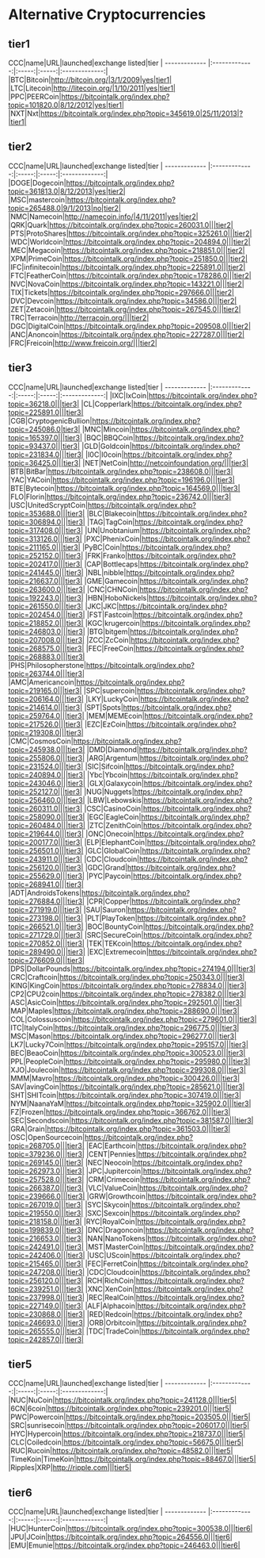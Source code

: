 # Alternative Cryptocurrencies

## tier1

CCC|name|URL|launched|exchange listed|tier
| ------------- |:-------------:|:-----:|:-----:|:-------------:|
|BTC|Bitcoin|http://bitcoin.org/|3/1/2009|yes|tier1|
|LTC|Litecoin|http://litecoin.org/|1/10/2011|yes|tier1|
|PPC|PEERCoin|https://bitcointalk.org/index.php?topic=101820.0|8/12/2012|yes|tier1|
|NXT|Nxt|https://bitcointalk.org/index.php?topic=345619.0|25/11/2013|?|tier1|

## tier2

CCC|name|URL|launched|exchange listed|tier
| ------------- |:-------------:|:-----:|:-----:|:-------------:|
|DOGE|Dogecoin|https://bitcointalk.org/index.php?topic=361813.0|8/12/2013|yes|tier2|
|MSC|mastercoin|https://bitcointalk.org/index.php?topic=265488.0|9/1/2013|no|tier2|
|NMC|Namecoin|http://namecoin.info/|4/11/2011|yes|tier2|
|QRK|Quark|https://bitcointalk.org/index.php?topic=260031.0|||tier2|
|PTS|ProtoShares|https://bitcointalk.org/index.php?topic=325261.0|||tier2|
|WDC|Worldcoin|https://bitcointalk.org/index.php?topic=204894.0|||tier2|
|MEC|Megacoin|https://bitcointalk.org/index.php?topic=218851.0|||tier2|
|XPM|PrimeCoin|https://bitcointalk.org/index.php?topic=251850.0|||tier2|
|IFC|infinitecoin|https://bitcointalk.org/index.php?topic=225891.0|||tier2|
|FTC|FeatherCoin|https://bitcointalk.org/index.php?topic=178286.0|||tier2|
|NVC|NovaCoin|https://bitcointalk.org/index.php?topic=143221.0|||tier2|
|TIX|Tickets|https://bitcointalk.org/index.php?topic=297666.0|||tier2|
|DVC|Devcoin|https://bitcointalk.org/index.php?topic=34586.0|||tier2|
|ZET|Zetacoin|https://bitcointalk.org/index.php?topic=267545.0|||tier2|
|TRC|Terracoin|http://terracoin.org/|||tier2|
|DGC|DigitalCoin|https://bitcointalk.org/index.php?topic=209508.0|||tier2|
|ANC|Anoncoin|https://bitcointalk.org/index.php?topic=227287.0|||tier2|
|FRC|Freicoin|http://www.freicoin.org/|||tier2|

## tier3

CCC|name|URL|launched|exchange listed|tier
| ------------- |:-------------:|:-----:|:-----:|:-------------:|
|IXC|IxCoin|https://bitcointalk.org/index.php?topic=36218.0|||tier3|
|CL|Copperlark|https://bitcointalk.org/index.php?topic=225891.0|||tier3|
|CGB|CryptogenicBullion|https://bitcointalk.org/index.php?topic=245086.0|tier3|
|MNC|Mincoin|https://bitcointalk.org/index.php?topic=165397.0|||tier3|
|BQC|BBQCoin|https://bitcointalk.org/index.php?topic=93437.0|||tier3|
|GLD|Goldcoin|https://bitcointalk.org/index.php?topic=231834.0|||tier3|
|I0C|I0coin|https://bitcointalk.org/index.php?topic=36425.0|||tier3|
|NET|NetCoin|http://netcoinfoundation.org/|||tier3|
|BTB|BitBar|https://bitcointalk.org/index.php?topic=238608.0|||tier3|
|YAC|YACoin|https://bitcointalk.org/index.php?topic=196196.0|||tier3|
|BTE|Bytecoin|https://bitcointalk.org/index.php?topic=164569.0|||tier3|
|FLO|Florin|https://bitcointalk.org/index.php?topic=236742.0|||tier3|
|USC|UnitedScryptCoin|https://bitcointalk.org/index.php?topic=353688.0|||tier3|
|BLC|Blakecoin|https://bitcointalk.org/index.php?topic=306894.0|||tier3|
|TAG|TagCoin|https://bitcointalk.org/index.php?topic=317408.0|||tier3|
|UN|Unobtanium|https://bitcointalk.org/index.php?topic=313126.0|||tier3|
|PXC|PhenixCoin|https://bitcointalk.org/index.php?topic=211165.0|||tier3|
|PyBC|Coin|https://bitcointalk.org/index.php?topic=252152.0|||tier3|
|FRK|Franko|https://bitcointalk.org/index.php?topic=202417.0|||tier3|
|CAP|Bottlecaps|https://bitcointalk.org/index.php?topic=241445.0|||tier3|
|NBL|nibble|https://bitcointalk.org/index.php?topic=216637.0|||tier3|
|GME|Gamecoin|https://bitcointalk.org/index.php?topic=263600.0|||tier3|
|CNC|CHNCoin|https://bitcointalk.org/index.php?topic=192243.0|||tier3|
|HBN|HoboNickels|https://bitcointalk.org/index.php?topic=261550.0|||tier3|
|JKC|JKC|https://bitcointalk.org/index.php?topic=202454.0|||tier3|
|FST|Fastcoin|https://bitcointalk.org/index.php?topic=218852.0|||tier3|
|KGC|krugercoin|https://bitcointalk.org/index.php?topic=246803.0|||tier3|
|BTG|bitgem|https://bitcointalk.org/index.php?topic=207008.0|||tier3|
|ZCC|ZcCoin|https://bitcointalk.org/index.php?topic=268575.0|||tier3|
|FEC|FreeCoin|https://bitcointalk.org/index.php?topic=268883.0|||tier3|
|PHS|Philosopherstone|https://bitcointalk.org/index.php?topic=263744.0|||tier3|
|AMC|Americancoin|https://bitcointalk.org/index.php?topic=219165.0|||tier3|
|SPC|supercoin|https://bitcointalk.org/index.php?topic=206164.0|||tier3|
|LKY|LuckyCoin|https://bitcointalk.org/index.php?topic=214614.0|||tier3|
|SPT|Spots|https://bitcointalk.org/index.php?topic=259764.0|||tier3|
|MEM|MEMEcoin|https://bitcointalk.org/index.php?topic=217526.0|||tier3|
|EZC|EzCoin|https://bitcointalk.org/index.php?topic=219308.0|||tier3|
|CMC|CosmosCoin|https://bitcointalk.org/index.php?topic=245938.0|||tier3|
|DMD|Diamond|https://bitcointalk.org/index.php?topic=255806.0|||tier3|
|ARG|Argentum|https://bitcointalk.org/index.php?topic=231524.0|||tier3|
|SIC|Sifcoin|https://bitcointalk.org/index.php?topic=240894.0|||tier3|
|Ybc|Ybcoin|https://bitcointalk.org/index.php?topic=243046.0|||tier3|
|GLX|Galaxycoin|https://bitcointalk.org/index.php?topic=252127.0|||tier3|
|NUG|Nuggets|https://bitcointalk.org/index.php?topic=256460.0|||tier3|
|LBW|Lebowskis|https://bitcointalk.org/index.php?topic=260311.0|||tier3|
|CSC|CasinoCoin|https://bitcointalk.org/index.php?topic=258090.0|||tier3|
|EGC|EagleCoin|https://bitcointalk.org/index.php?topic=260484.0|||tier3|
|ZTC|ZenithCoin|https://bitcointalk.org/index.php?topic=219644.0|||tier3|
|ONC|Onecoin|https://bitcointalk.org/index.php?topic=200177.0|||tier3|
|ELP|ElephantCoin|https://bitcointalk.org/index.php?topic=256501.0|||tier3|
|GLC|GlobalCoin|https://bitcointalk.org/index.php?topic=243911.0|||tier3|
|CDC|Cloudcoin|https://bitcointalk.org/index.php?topic=256120.0|||tier3|
|GDC|Grand|https://bitcointalk.org/index.php?topic=255629.0|||tier3|
|PYC|Paycoin|https://bitcointalk.org/index.php?topic=268941.0|||tier3|
|ADT|AndroidsTokens|https://bitcointalk.org/index.php?topic=276884.0|||tier3|
|CPR|Copper|https://bitcointalk.org/index.php?topic=271919.0|||tier3|
|SAU|Sauron|https://bitcointalk.org/index.php?topic=273198.0|||tier3|
|PLT|PlayToken|https://bitcointalk.org/index.php?topic=266521.0|||tier3|
|BOC|BountyCoin|https://bitcointalk.org/index.php?topic=271729.0|||tier3|
|SRC|SecureCoin|https://bitcointalk.org/index.php?topic=270852.0|||tier3|
|TEK|TEKcoin|https://bitcointalk.org/index.php?topic=289490.0|||tier3|
|EXC|Extremecoin|https://bitcointalk.org/index.php?topic=276609.0|||tier3|
|DPS|DollarPounds|https://bitcointalk.org/index.php?topic=274194.0|||tier3|
|CRC|Craftcoin|https://bitcointalk.org/index.php?topic=250343.0|||tier3|
|KING|KingCoin|https://bitcointalk.org/index.php?topic=278834.0|||tier3|
|CP2|CPU2coin|https://bitcointalk.org/index.php?topic=278382.0|||tier3|
|ASC|AsicCoin|https://bitcointalk.org/index.php?topic=292501.0|||tier3|
|MAP|Maples|https://bitcointalk.org/index.php?topic=288690.0|||tier3|
|COL|Colossuscoin|https://bitcointalk.org/index.php?topic=279601.0|||tier3|
|ITC|ItalyCoin|https://bitcointalk.org/index.php?topic=296775.0|||tier3|
|MSC|Mason|https://bitcointalk.org/index.php?topic=296277.0|||tier3|
|LK7|Lucky7Coin|https://bitcointalk.org/index.php?topic=295157.0|||tier3|
|BEC|BeaoCoin|https://bitcointalk.org/index.php?topic=300523.0|||tier3|
|PPL|PeopleCoin|https://bitcointalk.org/index.php?topic=295980.0|||tier3|
|XJO|Joulecoin|https://bitcointalk.org/index.php?topic=299308.0|||tier3|
|MMM|Mavro|https://bitcointalk.org/index.php?topic=300426.0|||tier3|
|SAV|avingCoin|https://bitcointalk.org/index.php?topic=285621.0|||tier3|
|SHT|SHITcoin|https://bitcointalk.org/index.php?topic=307419.0|||tier3|
|NYM|NaanaYaM|https://bitcointalk.org/index.php?topic=325902.0|||tier3|
|FZ|Frozen|https://bitcointalk.org/index.php?topic=366762.0|||tier3|
|SEC|Secondscoin|https://bitcointalk.org/index.php?topic=381587.0|||tier3|
|GRA|Grain|https://bitcointalk.org/index.php?topic=361503.0|||tier3|
|OSC|OpenSourcecoin|https://bitcointalk.org/index.php?topic=268705.0|||tier3|
|EAC|Earthcoin|https://bitcointalk.org/index.php?topic=379236.0|||tier3|
|CENT|Pennies|https://bitcointalk.org/index.php?topic=269145.0|||tier3|
|NEC|Neocoin|https://bitcointalk.org/index.php?topic=262973.0|||tier3|
|JPC|Jupitercoin|https://bitcointalk.org/index.php?topic=257528.0|||tier3|
|CRM|Crimecoin|https://bitcointalk.org/index.php?topic=266387.0|||tier3|
|VLC|ValueCoin|https://bitcointalk.org/index.php?topic=239666.0|||tier3|
|GRW|Growthcoin|https://bitcointalk.org/index.php?topic=267019.0|||tier3|
|SYC|Skycoin|https://bitcointalk.org/index.php?topic=219550.0|||tier3|
|SXC|Sexcoin|https://bitcointalk.org/index.php?topic=218158.0|||tier3|
|RYC|RoyalCoin|https://bitcointalk.org/index.php?topic=199839.0|||tier3|
|DNC|Dragoncoin|https://bitcointalk.org/index.php?topic=216653.0|||tier3|
|NAN|NanoTokens|https://bitcointalk.org/index.php?topic=242491.0|||tier3|
|MST|MasterCoin|https://bitcointalk.org/index.php?topic=242406.0|||tier3|
|USC|UScoin|https://bitcointalk.org/index.php?topic=215465.0|||tier3|
|FEC|FerretCoin|https://bitcointalk.org/index.php?topic=247208.0|||tier3|
|CDC|Cloudcoin|https://bitcointalk.org/index.php?topic=256120.0|||tier3|
|RCH|RichCoin|https://bitcointalk.org/index.php?topic=239251.0|||tier3|
|XNC|XenCoin|https://bitcointalk.org/index.php?topic=237998.0|||tier3|
|REC|RealCoin|https://bitcointalk.org/index.php?topic=227149.0|||tier3|
|ALF|Alphacoin|https://bitcointalk.org/index.php?topic=230868.0|||tier3|
|RED|Redcoin|https://bitcointalk.org/index.php?topic=246693.0|||tier3|
|ORB|Orbitcoin|https://bitcointalk.org/index.php?topic=265555.0|||tier3|
|TDC|TradeCoin|https://bitcointalk.org/index.php?topic=242857.0|||tier3|

## tier5

CCC|name|URL|launched|exchange listed|tier
| ------------- |:-------------:|:-----:|:-----:|:-------------:|
|NUC|NuCoin|https://bitcointalk.org/index.php?topic=241128.0|||tier5|
|6CN|6coin|https://bitcointalk.org/index.php?topic=239201.0|||tier5|
|PWC|Powercoin|https://bitcointalk.org/index.php?topic=203505.0|||tier5|
|SRC|sunrisecoin|https://bitcointalk.org/index.php?topic=206017.0|||tier5|
|HYC|Hypercoin|https://bitcointalk.org/index.php?topic=218737.0|||tier5|
|CLC|Coiledcoin|https://bitcointalk.org/index.php?topic=56675.0|||tier5|
|RUC|Rucoin|https://bitcointalk.org/index.php?topic=48582.0|||tier5|
|TimeKoin|TimeKoin|https://bitcointalk.org/index.php?topic=88467.0|||tier5|
|Ripples|XRP|http://ripple.com|||tier5|

## tier6

CCC|name|URL|launched|exchange listed|tier
| ------------- |:-------------:|:-----:|:-----:|:-------------:|
|HUC|HunterCoin|https://bitcointalk.org/index.php?topic=300538.0|||tier6|
|JPU|JCoin|https://bitcointalk.org/index.php?topic=264556.0|||tier6|
|EMU|Emunie|https://bitcointalk.org/index.php?topic=246463.0|||tier6|
